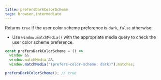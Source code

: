 ```yaml
---
title: prefersDarkColorScheme
tags: browser,intermediate
---
```


Returns `true` if the user color scheme preference is `dark`, `false` otherwise.

- Use `window.matchMedia()` with the appropriate media query to check the user color scheme preference.

```js
const prefersDarkColorScheme = () =>
  window &&
  window.matchMedia &&
  window.matchMedia("(prefers-color-scheme: dark)").matches;
```

```js
prefersDarkColorScheme(); // true
```

